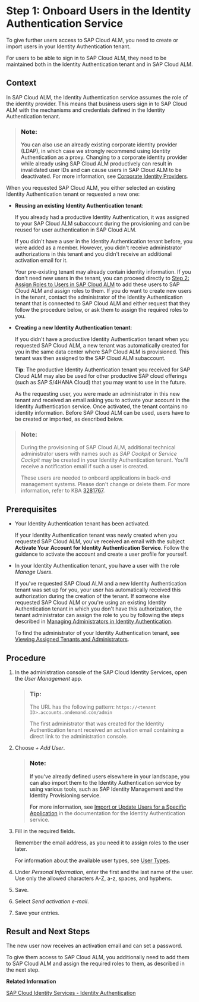 <!-- loiof2a8a8cd38044f1aae04d8e5491530d4 -->

# Step 1: Onboard Users in the Identity Authentication Service

To give further users access to SAP Cloud ALM, you need to create or import users in your Identity Authentication tenant.

For users to be able to sign in to SAP Cloud ALM, they need to be maintained both in the Identity Authentication tenant and in SAP Cloud ALM.



<a name="loiof2a8a8cd38044f1aae04d8e5491530d4__section_lr3_dpm_wnb"/>

## Context

In SAP Cloud ALM, the Identity Authentication service assumes the role of the identity provider. This means that business users sign in to SAP Cloud ALM with the mechanisms and credentials defined in the Identity Authentication tenant.

> ### Note:  
> You can also use an already existing corporate identity provider \(LDAP\), in which case we strongly recommend using Identity Authentication as a proxy. Changing to a corporate identity provider while already using SAP Cloud ALM productively can result in invalidated user IDs and can cause users in SAP Cloud ALM to be deactivated. For more information, see [Corporate Identity Providers](https://help.sap.com/viewer/6d6d63354d1242d185ab4830fc04feb1/LATEST/en-US/19f3eca47db643b6aad448b5dc1075ad.html).

When you requested SAP Cloud ALM, you either selected an existing Identity Authentication tenant or requested a new one:

-   **Reusing an existing Identity Authentication tenant**:

    If you already had a productive Identity Authentication, it was assigned to your SAP Cloud ALM subaccount during the provisioning and can be reused for user authentication in SAP Cloud ALM.

    If you didn't have a user in the Identity Authentication tenant before, you were added as a member. However, you didn't receive administrator authorizations in this tenant and you didn't receive an additional activation email for it.

    Your pre-existing tenant may already contain identity information. If you don't need new users in the tenant, you can proceed directly to [Step 2: Assign Roles to Users in SAP Cloud ALM](step-2-assign-roles-to-users-in-sap-cloud-alm-7304b17.md) to add these users to SAP Cloud ALM and assign roles to them. If you do want to create new users in the tenant, contact the administrator of the Identity Authentication tenant that is connected to SAP Cloud ALM and either request that they follow the procedure below, or ask them to assign the required roles to you.

-   **Creating a new Identity Authentication tenant**:

    If you didn't have a productive Identity Authentication tenant when you requested SAP Cloud ALM, a new tenant was automatically created for you in the same data center where SAP Cloud ALM is provisioned. This tenant was then assigned to the SAP Cloud ALM subaccount.

    **Tip**: The productive Identity Authentication tenant you received for SAP Cloud ALM may also be used for other productive SAP cloud offerings \(such as SAP S/4HANA Cloud\) that you may want to use in the future.

    As the requesting user, you were made an administrator in this new tenant and received an email asking you to activate your account in the Identity Authentication service. Once activated, the tenant contains no identity information. Before SAP Cloud ALM can be used, users have to be created or imported, as described below.


> ### Note:  
> During the provisioning of SAP Cloud ALM, additional technical administrator users with names such as *SAP Cockpit* or *Service Cockpit* may be created in your Identity Authentication tenant. You'll receive a notification email if such a user is created.
> 
> These users are needed to onboard applications in back-end management systems. Please don't change or delete them. For more information, refer to KBA [3281767](https://me.sap.com/notes/3281767).



<a name="loiof2a8a8cd38044f1aae04d8e5491530d4__section_cyj_lcy_hnb"/>

## Prerequisites

-   Your Identity Authentication tenant has been activated.

    If your Identity Authentication tenant was newly created when you requested SAP Cloud ALM, you've received an email with the subject **Activate Your Account for Identity Authentication Service**. Follow the guidance to activate the account and create a user profile for yourself.

-   In your Identity Authentication tenant, you have a user with the role *Manage Users*.

    If you've requested SAP Cloud ALM and a new Identity Authentication tenant was set up for you, your user has automatically received this authorization during the creation of the tenant. If someone else requested SAP Cloud ALM or you're using an existing Identity Authentication tenant in which you don't have this authorization, the tenant administrator can assign the role to you by following the steps described in [Managing Administrators in Identity Authentication](https://help.sap.com/docs/IDENTITY_AUTHENTICATION/6d6d63354d1242d185ab4830fc04feb1/786eea2e06fa4bef84d914a7c319d74c.html).

    To find the administrator of your Identity Authentication tenant, see [Viewing Assigned Tenants and Administrators](https://help.sap.com/viewer/6d6d63354d1242d185ab4830fc04feb1/LATEST/en-US/f56e6f24e373404087d6a1a9a13515a2.html).




<a name="loiof2a8a8cd38044f1aae04d8e5491530d4__section_h1w_1dy_hnb"/>

## Procedure



1.  In the administration console of the SAP Cloud Identity Services, open the *User Management* app.

    > ### Tip:  
    > The URL has the following pattern: `https://<tenant ID>.accounts.ondemand.com/admin`
    > 
    > The first administrator that was created for the Identity Authentication tenant received an activation email containing a direct link to the administration console.

2.  Choose *\+ Add User*.

    > ### Note:  
    > If you've already defined users elsewhere in your landscape, you can also import them to the Identity Authentication service by using various tools, such as SAP Identity Management and the Identity Provisioning service.
    > 
    > For more information, see [Import or Update Users for a Specific Application](https://help.sap.com/docs/IDENTITY_AUTHENTICATION/6d6d63354d1242d185ab4830fc04feb1/33838e0760f8411daf758a1c11818cc4.html) in the documentation for the Identity Authentication service.

3.  Fill in the required fields.

    Remember the email address, as you need it to assign roles to the user later.

    For information about the available user types, see [User Types](https://help.sap.com/docs/IDENTITY_AUTHENTICATION/6d6d63354d1242d185ab4830fc04feb1/70e95d1d4f514710a0de56067081fd7f.html).

4.  Under *Personal Information*, enter the first and the last name of the user. Use only the allowed characters A-Z, a-z, spaces, and hyphens.

5.  Save.

6.  Select *Send activation e-mail*.

7.  Save your entries.




<a name="loiof2a8a8cd38044f1aae04d8e5491530d4__section_sq4_qvb_kbc"/>

## Result and Next Steps

The new user now receives an activation email and can set a password.

To give them access to SAP Cloud ALM, you additionally need to add them to SAP Cloud ALM and assign the required roles to them, as described in the next step.

**Related Information**  


[SAP Cloud Identity Services - Identity Authentication](https://help.sap.com/viewer/6d6d63354d1242d185ab4830fc04feb1/Cloud/en-US/d17a116432d24470930ebea41977a888.html)


